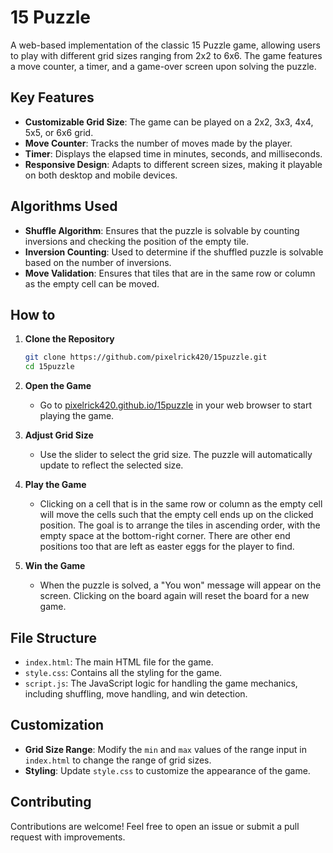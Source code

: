 # 15 Puzzle

A web-based implementation of the classic 15 Puzzle game, allowing users to play with different grid sizes ranging from 2x2 to 6x6. The game features a move counter, a timer, and a game-over screen upon solving the puzzle.

## Key Features

- **Customizable Grid Size**: The game can be played on a 2x2, 3x3, 4x4, 5x5, or 6x6 grid.
- **Move Counter**: Tracks the number of moves made by the player.
- **Timer**: Displays the elapsed time in minutes, seconds, and milliseconds.
- **Responsive Design**: Adapts to different screen sizes, making it playable on both desktop and mobile devices.

## Algorithms Used

- **Shuffle Algorithm**: Ensures that the puzzle is solvable by counting inversions and checking the position of the empty tile.
- **Inversion Counting**: Used to determine if the shuffled puzzle is solvable based on the number of inversions.
- **Move Validation**: Ensures that tiles that are in the same row or column as the empty cell can be moved.

## How to

1. **Clone the Repository**
   ```bash
   git clone https://github.com/pixelrick420/15puzzle.git
   cd 15puzzle
   
2. **Open the Game**
   - Go to [pixelrick420.github.io/15puzzle](https://pixelrick420.github.io/15puzzle/) in your web browser to start playing the game.

3. **Adjust Grid Size**
   - Use the slider to select the grid size. The puzzle will automatically update to reflect the selected size.

4. **Play the Game**
   - Clicking on a cell that is in the same row or column as the empty cell will move the cells such that the empty cell ends up on the clicked position. The goal is to arrange the tiles in ascending order, with the empty space at the bottom-right corner. There are other end positions too that are left as easter eggs for the player to find.

5. **Win the Game**
   - When the puzzle is solved, a "You won" message will appear on the screen. Clicking on the board again will reset the board for a new game.

## File Structure

- `index.html`: The main HTML file for the game.
- `style.css`: Contains all the styling for the game.
- `script.js`: The JavaScript logic for handling the game mechanics, including shuffling, move handling, and win detection.

## Customization

- **Grid Size Range**: Modify the `min` and `max` values of the range input in `index.html` to change the range of grid sizes.
- **Styling**: Update `style.css` to customize the appearance of the game.

## Contributing

Contributions are welcome! Feel free to open an issue or submit a pull request with improvements.
